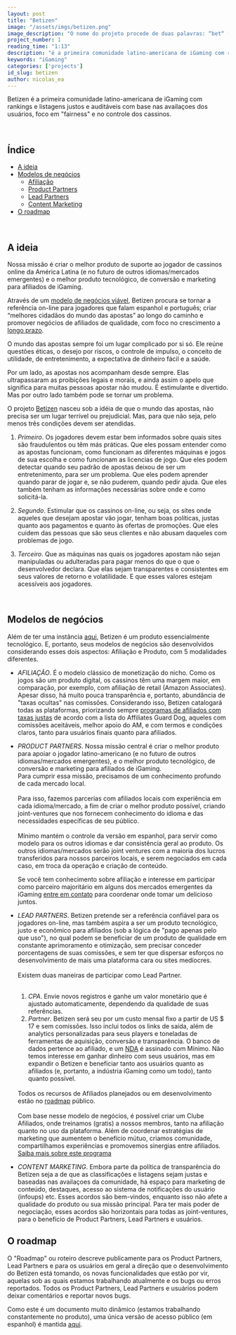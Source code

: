 ```yaml
---
layout: post
title: "Betizen"
image: "/assets/imgs/betizen.png"
image_description: "O nome do projeto procede de duas palavras: “bet“ (aposta) e “citizen“ (cidadão)."
project_number: 1
reading_time: "1:13"
description: "é a primeira comunidade latino-americana de iGaming com rankings e listagens justos e auditáveis com base nas availaçoes dos usuários, foco em 'fairness' e no controle dos cassinos."
keywords: "iGaming"
categories: ['projects']
id_slug: betizen
author: nicolas_ea
---
```


Betizen é a primeira comunidade latino-americana de iGaming com rankings e listagens justos e auditáveis com base nas availaçoes dos usuários, foco em "fairness" e no controle dos cassinos.

<br>

## Índice

* <a href="#a-ideia">A ideia</a>
* <a href="#modelos-de-negócios">Modelos de negócios</a>
  * <a href="#afiliacao">Afiliação</a>
  * <a href="#product-partners">Product Partners</a>
  * <a href="#lead-partners">Lead Partners</a>
  * <a href="#content-marketing">Content Marketing</a>
* <a href="#o-roadmap">O roadmap</a>

<br>

## A ideia

<div class="alert alert-warning text-center mt-4 mb-4" role="alert">
Nossa missão é criar o melhor produto de suporte ao jogador de cassinos online da América Latina (e no futuro de outros idiomas/mercados emergentes) e o melhor produto tecnológico, de conversão e marketing para afiliados de iGaming.
</div>

Através de um [modelo de negócios viável](#modelos-de-negócios), Betizen procura se tornar a referência on-line para jogadores que falam espanhol e português; criar “melhores cidadãos do mundo das apostas” ao longo do caminho e promover negócios de afiliados de qualidade, com foco no crescimento a [longo prazo](/pt/manifesto/#em-largo-plazo).

O mundo das apostas sempre foi um lugar complicado por si só. Ele reúne questões éticas, o desejo por riscos, o controle de impulso, o conceito de utilidade, de entretenimento, a expectativa de dinheiro fácil e a saúde.

Por um lado, as apostas nos acompanham desde sempre. Elas ultrapassaram as proibições legais e morais, e ainda assim o apelo que significa para muitas pessoas apostar não mudou. É estimulante e divertido. Mas por outro lado também pode se tornar um problema.

<!-- Depois de seis anos trabalhando na indústria de jogos online,
era difícil não sentir que alguma coisa estava errada.

Depois de demitir da nossa posição, entendemimos que havia duas possibilidades.

Poderíamos sair completamente de um setor fortemente focado na extração, em sites predatórios, no marketing baseado em interrupções, na extração do máximo possível dos clientes, independentemente do impacto na sua saúde.
Ou poderíamos fazer algo em relação esse desconforto.

Entendimos, depois de refletir por um tempo, que cobrir nossos olhos diante da realidade do jogo não contribuía para ninguém além de nós.
Decidimos agir. Aceitear a experiência que adquirimos e com esse conhecimento sobre a realidade do iGaming, retornar, mas desta vez para tentar melhorá-la. -->

O projeto [Betizen](https://www.betizen.org) nasceu sob a idéia de que o mundo das apostas, não precisa ser um lugar terrível ou prejudicial. Mas, para que não seja, pelo menos três condições devem ser atendidas.

1. <i class="bg-black text-uppercase">Primeiro</i>. Os jogadores devem estar bem informados sobre quais sites são fraudulentos ou têm más práticas. Que eles possam entender como as apostas funcionam, como funcionam as diferentes máquinas e jogos de sua escolha e como funcionam as licencias de jogo. Que eles podem detectar quando seu padrão de apostas deixou de ser um entretenimento, para ser um problema. Que eles podem aprender quando parar de jogar e, se não puderem, quando pedir ajuda. Que eles também tenham as informações necessárias sobre onde e como solicitá-la.

2. <i class="bg-black text-uppercase">Segundo</i>. Estimular que os cassinos on-line, ou seja, os sites onde aqueles que desejam apostar vão jogar, tenham boas políticas, justas quanto aos pagamentos e quanto às ofertas de promoções. Que eles cuidem das pessoas que são seus clientes e não abusam daqueles com problemas de jogo.

3. <i class="bg-black text-uppercase">Terceiro</i>. Que as máquinas nas quais os jogadores apostam não sejan manipuladas ou adulteradas para pagar menos do que o que o desenvolvedor declara. Que elas sejam transparentes e consistentes em seus valores de retorno e volatilidade. E que esses valores estejam acessíveis aos jogadores.

<br>

## Modelos de negócios

Além de ter uma instância [aqui](https://www.betizen.org), Betizen é um produto essencialmente tecnológico. E, portanto, seus modelos de negócios são desenvolvidos considerando esses dois aspectos: Afiliação e Produto, com 5 modalidades diferentes.

* <i id="afiliacao" class="bg-black text-uppercase">AFILIAÇÃO</i>. É o modelo clássico de monetização do nicho. Como os jogos são um produto digital, os cassinos têm uma margem maior, em comparação, por exemplo, com afiliação de retail (Amazon Associates). Apesar disso, há muito pouca transparência e, portanto, abundância de "taxas ocultas" nas comissões. Considerando isso, Betizen catalogará todas as plataformas, priorizando sempre <a href="https://www.betizen.org/visita/transparencia-en-agd/" target="_blank" rel="nofollow">programas de afiliados com taxas justas</a> de acordo com a lista do Affiliates Guard Dog, aqueles com comissões aceitáveis, melhor apoio do AM, e com termos e condições claros, tanto para usuários finais quanto para afiliados.

* <i id="product-partners" class="bg-black text-uppercase">PRODUCT PARTNERS</i>. Nossa missão central é criar o melhor produto para apoiar o jogador latino-americano (e no futuro de outros idiomas/mercados emergentes), e o melhor produto tecnológico, de conversão e marketing para afiliados de iGaming.
  <br>
  Para cumprir essa missão, precisamos de um conhecimento profundo de cada mercado local.
  <br><br>
  Para isso, fazemos parcerias com afiliados locais com experiência em cada idioma/mercado, a fim de criar o melhor produto possível, criando joint-ventures que nos fornecem conhecimento do idioma e das necessidades específicas de seu público.
  <br><br>
  Mínimo mantém o controle da versão em espanhol, para servir como modelo para os outros idiomas e dar consistência geral ao produto. Os outros idiomas/mercados serão joint ventures com a maioria dos lucros transferidos para nossos parceiros locais, e serem negociados em cada caso, em troca da operação e criação de conteúdo.
  <div class="alert alert-warning text-center mt-4 mb-4" role="alert"> Se você tem conhecimento sobre afiliação e interesse em participar como parceiro majoritário em alguns dos mercados emergentes da iGaming <a href="{{site.whatsapp}}" rel="nofollow" target="_blank">entre em contato</a> para coordenar onde tomar um delicioso <i class="fas fa-mug-hot"></i> juntos. </div>  

* <i id="lead-partners" class="bg-black text-uppercase">LEAD PARTNERS</i>. Betizen pretende ser a referência confiável para os jogadores on-line, mas também aspira a ser um produto tecnológico, justo e econômico para afiliados (sob a lógica de "pago apenas pelo que uso"), no qual podem se beneficiar de um produto de qualidade em constante aprimoramento e otimização, sem precisar conceder porcentagens de suas comissões, e sem ter que dispersar esforços no desenvolvimento de mais uma plataforma cara ou sites medíocres.
  <br><br>
  Existem duas maneiras de participar como Lead Partner.
  <br><br>
  1. <i class="bg-black text-uppercase">CPA</i>. Envie novos registros e ganhe um valor monetário que é ajustado automaticamente, dependendo da qualidade de suas referências.
  2. <i class="bg-black text-uppercase">Partner</i>. Betizen será seu por um custo mensal fixo a partir de US $ 17 e sem comissões. Isso inclui todos os links de saída, além de analytics personalizadas para seus players e toneladas de ferramentas de aquisição, conversão e transparência. O banco de dados pertence ao afiliado, e um [NDA](https://pt.wikipedia.org/wiki/Acordo_de_n%C3%A3o-divulga%C3%A7%C3%A3o) é assinado com Mínimo. Não temos interesse em ganhar dinheiro com seus usuários, mas em expandir o Betizen e beneficiar tanto aos usuários quanto as afiliados (e, portanto, a indústria iGaming como um todo), tanto quanto possível.
  <br>
  Todos os recursos de Afiliados planejados ou em desenvolvimento estão no <a href="#o-roadmap">roadmap</a> público.
  <br><br>
  Com base nesse modelo de negócios, é possível criar um Clube Afiliados, onde treinamos (gratis) a nossos membros, tanto na afiliação quanto no uso da plataforma. Além de coordenar estratégias de marketing que aumentem o benefício mútuo, criamos comunidade, compartilhamos experiências e promovemos sinergias entre afiliados.
  <br>
  <a role="button" href="https://www.betizen.org/afiliados/" class="btn btn-light d-block mt-2">Saiba mais sobre este programa</a>
  <br>
* <i id="content-marketing" class="bg-black text-uppercase">CONTENT MARKETING</i>. Embora parte da política de transparência do Betizen seja a de que as classificações e listagens sejam justas e baseadas nas availaçoes da comunidade, há espaço para marketing de conteúdo, destaques, acesso ao sistema de notificações do usuário (infoups) etc. Esses acordos são bem-vindos, enquanto isso não afete a qualidade do produto ou sua missão principal. Para ter mais poder de negociação, esses acordos são horizontais para todas as joint-ventures, para o benefício de Product Partners, Lead Partners e usuários.


## O roadmap

O "Roadmap" ou roteiro descreve publicamente para os Product Partners, Lead Partners e para os usuários em geral a direção que o desenvolvimento do Betizen está tomando, os novas funcionalidades que estão por vir, aquelas sob as quais estamos trabalhando atualmente e os bugs ou erros reportados. Todos os Product Partners, Lead Partners e usuários podem deixar comentários e reportar novos bugs.

Como este é um documento muito dinâmico (estamos trabalhando constantemente no produto), uma única versão de acesso público (em espanhol) é mantida [aqui](https://www.notion.so/minimo/dc19261d862e4fc093033fe2c1945f2b?v=3d5a6e977d11476b94c49c0fbe4c0520).
